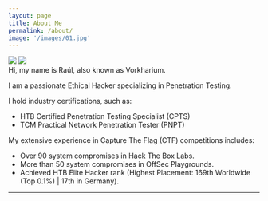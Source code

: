 ```yaml
---
layout: page
title: About Me
permalink: /about/
image: '/images/01.jpg'
---
```

<div class="gallery-box">
  <div class="gallery">
    <img src="{{site.baseurl}}/images/CPTS.png">
    <img src="{{site.baseurl}}/images/PNPT.png">
  </div>
</div>
Hi, my name is Raúl, also known as Vorkharium. 

I am a passionate Ethical Hacker specializing in Penetration Testing. 

I hold industry certifications, such as:
- HTB Certified Penetration Testing Specialist (CPTS)
- TCM Practical Network Penetration Tester (PNPT)

My extensive experience in Capture The Flag (CTF) competitions includes:
- Over 90 system compromises in Hack The Box Labs.
- More than 50 system compromises in OffSec Playgrounds.
- Achieved HTB Elite Hacker rank (Highest Placement: 169th Worldwide (Top 0.1%) | 17th in Germany).
<hr>
